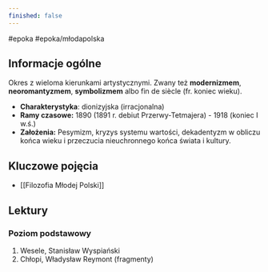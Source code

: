 ```yaml
---
finished: false
---
```

 #epoka #epoka/młodapolska
## Informacje ogólne
Okres z wieloma kierunkami artystycznymi. Zwany też **modernizmem**, **neoromantyzmem**, **symbolizmem** albo fin de siècle (fr. koniec wieku). 
- **Charakterystyka**: dionizyjska (irracjonalna)
- **Ramy czasowe:** 1890 (1891 r. debiut Przerwy-Tetmajera) - 1918 (koniec I w.ś.)
- **Założenia:** Pesymizm, kryzys systemu wartości, dekadentyzm w obliczu końca wieku i przeczucia nieuchronnego końca świata i kultury. 
## Kluczowe pojęcia
- [[Filozofia Młodej Polski]]
## Lektury
### Poziom podstawowy
1. Wesele, Stanisław Wyspiański
2. Chłopi, Władysław Reymont (fragmenty)